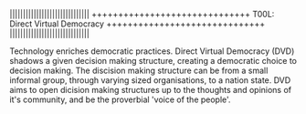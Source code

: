 




||||||||||||||||||||||||||||||
++++++++++++++++++++++++++++++
T00L: Direct Virtual Democracy
++++++++++++++++++++++++++++++
||||||||||||||||||||||||||||||



Technology enriches democratic practices. Direct Virtual Democracy (DVD) shadows a given decision making structure, creating a democratic choice to decision making. The discision making structure can be from a small informal group, through varying sized organisations, to a nation state. DVD aims to open dicision making structures up to the thoughts and opinions of it's community, and be the proverbial 'voice of the people'.



